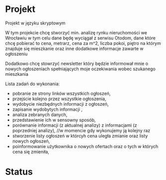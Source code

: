 # Projekt
Projekt w języku skryptowym

W tym projekcie chcę stworzyć min. analizę rynku nieruchomości we Wrocławiu w tym celu dane będę wyciągał z serwisu Otodom,
dane które chcę pobierać to cena, metrarz, cena za m^2, liczba pokoi, piętro na którym znajduje się mieszkanie 
oraz inne dodatkowe informacje zawarte w ogłoszeniu

Dodatkowo chcę stowrzyć newsletter który będzie informował mnie o nowych ogłoszeniach spełniających moje oczekiwania wobec szukanego mieszkania


Lista zadań do wykonania:
- pobranie ze strony linków wszystkich ogłoszeń,
- przejście kolejno przez wszystkie ogłoszenia,
- wydobycie niezbędnych informacji z ogłoszeń,
- zapisanie wydobytych informacji ,
- analiza zebranych danych,
- przedstawienie ich w sensowny sposób,
- porównanie informacji (z aktualnej analizy) z informacjami (z poprzedniej analizy), //w momencie gdy wykonujemy ją kolejny raz
- stworzenie listy ogłoszeń w którcyh cena uległa zmianie oraz listy nowych ogłoszeń,
- poinformowanie użytkownika o nowych ofertach oraz o tych w których cena się zmieniła,


# Status
